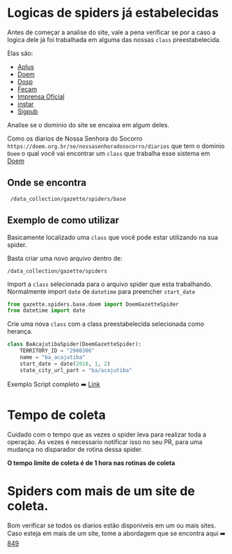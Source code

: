 # Logicas de spiders já estabelecidas
  Antes de começar a analise do site, vale a pena verificar se por a caso a logica dele já foi trabalhada em alguma das nossas `class` preestabelecida.
  
  Elas são:
  - [Aplus](/data_collection/gazette/spiders/base/aplus.py)
  - [Doem](/data_collection/gazette/spiders/base/doem.py)
  - [Dosp](/data_collection/gazette/spiders/base/dosp.py)
  - [Fecam](/data_collection/gazette/spiders/base/fecam.py)
  - [Imprensa Oficial](/data_collection/gazette/spiders/base/imprensa_oficial.py)
  - [instar](/data_collection/gazette/spiders/base/instar.py)
  - [Sigpub](/data_collection/gazette/spiders/base/sigpub.py)
  
 Analise se o dominio do site se encaixa em algum deles.

Como os diarios de Nossa Senhora do Socorro `https://doem.org.br/se/nossasenhoradosocorro/diarios` que tem o dominio `Doem` o qual você vai encontrar um `class` que trabalha esse sistema em [Doem](/data_collection/gazette/spiders/base/doem.py)
## Onde se encontra

```console
 /data_collection/gazette/spiders/base
```

## Exemplo de como utilizar
Basicamente localizado uma `class` que você pode estar utilizando na sua spider.

Basta criar uma novo arquivo dentro de:

```console
/data_collection/gazette/spiders
```
Import a `class` selecionada para o arquivo spider que esta trabalhando. Normalmente import `date` de `datetime` para preencher `start_date`

```python
from gazette.spiders.base.doem import DoemGazetteSpider
from datetime import date
```

Crie uma nova `class` com a class preestabelecida selecionada como herança.

```python
class BaAcajutibaSpider(DoemGazetteSpider):
    TERRITORY_ID = "2900306"
    name = "ba_acajutiba"
    start_date = date(2018, 1, 2)
    state_city_url_part = "ba/acajutiba"
```
Exemplo Script completo ➡️ [Link](/data_collection/gazette/spiders/ba_acajutiba.py)

# Tempo de coleta

Cuidado com o tempo que as vezes o spider leva para realizar toda a operação. As vezes é necessario notificar isso no seu PR, para uma mudança no disparador de rotina dessa spider.

**O tempo limite de coleta é de 1 hora nas rotinas de coleta**

# Spiders com mais de um site de coleta.

Bom verificar se todos os diarios estão disponiveis em um ou mais sites. Caso esteja em mais de um site, tome a abordagem que se encontra aqui ➡️ [849](https://github.com/okfn-brasil/querido-diario/pull/849)
